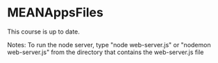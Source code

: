 MEANAppsFiles
=============
This course is up to date. 

Notes:
To run the node server, type "node web-server.js" or "nodemon web-server.js" from the directory that contains the web-server.js file